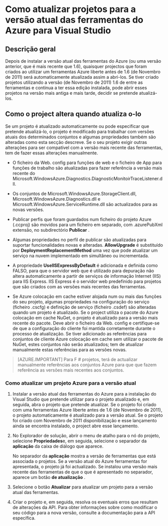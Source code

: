 <properties
   pageTitle="Como atualizar projetos para a versão atual das ferramentas do Azure | Microsoft Azure"
   description="Saiba como atualizar um projeto Azure no Visual Studio para a versão atual das ferramentas do Azure"
   services="visual-studio-online"
   documentationCenter="na"
   authors="TomArcher"
   manager="douge"
   editor="" />
<tags
   ms.service="multiple"
   ms.devlang="dotnet"
   ms.topic="article"
   ms.tgt_pltfrm="na"
   ms.workload="multiple"
   ms.date="08/15/2016"
   ms.author="tarcher" />

# <a name="how-to-upgrade-projects-to-the-current-version-of-the-azure-tools-for-visual-studio"></a>Como atualizar projetos para a versão atual das ferramentas do Azure para Visual Studio

## <a name="overview"></a>Descrição geral

Depois de instalar a versão atual das ferramentas do Azure (ou uma versão anterior, que é mais recente que 1.6), quaisquer projectos que foram criados ao utilizar um ferramentas Azure liberte antes de 1.6 (de Novembro de 2011) será automaticamente atualizada assim a abri-los. Se tiver criado projetos utilizando a versão (de Novembro de 2011) 1.6 de entre as ferramentas e continua a ter essa edição instalada, pode abrir esses projetos na versão mais antiga e mais tarde, decidir se pretende atualizá-los.

## <a name="how-your-project-changes-when-you-upgrade-it"></a>Como o project altera quando atualiza o-lo

Se um projeto é atualizado automaticamente ou pode especificar que pretende atualizá-lo, o projeto é modificado para trabalhar com versões atuais dos determinados conjuntos e algumas propriedades também são alteradas como esta secção descreve. Se o seu projeto exigir outras alterações para ser compatível com a versão mais recente das ferramentas, tem de fazer essas alterações manualmente.

- O ficheiro da Web. config para funções de web e o ficheiro de App para funções de trabalho são atualizadas para fazer referência a versão mais recente do Microsoft.WindowsAzure.Diagnostics.DiagnosticMonitoirTraceListener.dll.

- Os conjuntos de Microsoft.WindowsAzure.StorageClient.dll, Microsoft.WindowsAzure.Diagnostics.dll e Microsoft.WindowsAzure.ServiceRuntime.dll são actualizados para as novas versões.

- Publicar perfis que foram guardados num ficheiro do projeto Azure (.ccproj) são movidos para um ficheiro em separado, com .azurePubXml extensão, no subdirectório **Publicar** .

- Algumas propriedades no perfil de publicar são atualizadas para suportar funcionalidades novas e alteradas. **AllowUpgrade** é substituído por **DeploymentReplacementMethod** uma vez que pode atualizar um serviço na nuvem implementado em simultâneo ou incrementada.

- A propriedade **UseIISExpressByDefault** é adicionada e definida como FALSO, para que o servidor web que é utilizado para depuração não altera automaticamente a partir de serviços de informação Internet (IIS) para IIS Express. IIS Express é o servidor web predefinido para projetos que são criados com as versões mais recentes das ferramentas.

- Se Azure colocação em cache estiver alojada num ou mais das funções do seu projeto, algumas propriedades na configuração do serviço (ficheiro .cscfg) e definição de serviço (ficheiro .csdef) são alteradas quando um projeto é atualizado. Se o project utiliza o pacote do Azure colocação em cache NuGet, o projeto é atualizado para a versão mais recente do pacote. Deve abrir o ficheiro da Web. config e certifique-se de que a configuração do cliente foi mantida corretamente durante o processo de atualização. Se tiver adicionado as referências para conjuntos de cliente Azure colocação em cache sem utilizar o pacote de NuGet, estes conjuntos não serão atualizados; tem de atualizar manualmente estas referências para as versões novas.

>[AZURE.IMPORTANT] Para F # projetos, terá de actualizar manualmente referências aos conjuntos Azure para que que fazem referência as versões mais recentes aos conjuntos.

### <a name="how-to-upgrade-an-azure-project-to-the-current-release"></a>Como atualizar um projeto Azure para a versão atual

1. Instalar a versão atual das ferramentas do Azure para a instalação do Visual Studio que pretende utilizar para o projeto atualizado e, em seguida, abra o projeto que pretende atualizar. Se o projeto foi criado com uma ferramentas Azure liberte antes de 1.6 (de Novembro de 2011), o projeto automaticamente é atualizado para a versão atual. Se o projeto foi criado com Novembro de 2011 disponibilização e esse lançamento ainda se encontra instalado, o project abre esse lançamento.

1. No Explorador de solução, abrir o menu de atalho para o nó do projeto, selecione **Propriedades**e, em seguida, selecione o separador da **aplicação** da caixa de diálogo que aparece.

    No separador da **aplicação** mostra a versão de ferramentas que está associada o projetos. Se a versão atual do Azure ferramentas for apresentada, o projeto já foi actualizado. Se instalou uma versão mais recente das ferramentas de que o que é apresentado no separador, aparece um botão **de atualização** .

1. Selecione o botão **Atualizar** para atualizar um projeto para a versão atual das ferramentas.

1. Criar o projeto e, em seguida, resolva os eventuais erros que resultam de alterações da API. Para obter informações sobre como modificar o seu código para a nova versão, consulte a documentação para a API específica.
